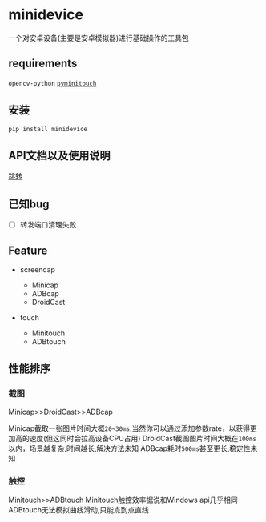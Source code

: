 # minidevice
一个对安卓设备(主要是安卓模拟器)进行基础操作的工具包
## requirements
`opencv-python` [`pyminitouch`](https://github.com/williamfzc/pyminitouch)
## 安装
`pip install minidevice`
## API文档以及使用说明
[跳转](https://nakanosanku.github.io/minidevice/)
## 已知bug
- [ ] 转发端口清理失败
## Feature
- screencap
    - Minicap
    - ADBcap
    - DroidCast

- touch
    - Minitouch
    - ADBtouch

## 性能排序
### 截图
Minicap>>DroidCast>>ADBcap

Minicap截取一张图片时间大概`20~30ms`,当然你可以通过添加参数rate，以获得更加高的速度(但这同时会拉高设备CPU占用)
DroidCast截图图片时间大概在`100ms`以内，场景越复杂,时间越长,解决方法未知
ADBcap耗时`500ms`甚至更长,稳定性未知

### 触控
Minitouch>>ADBtouch
Minitouch触控效率据说和Windows api几乎相同
ADBtouch无法模拟曲线滑动,只能点到点直线
